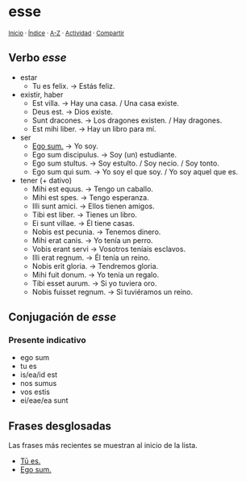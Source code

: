 # esse
<sup>[Inicio](https://github.com/jucardus/jucardus.github.io/blob/main/readme.md) · [Índice](https://github.com/jucardus/jucardus.github.io/blob/main/indices/latin-espanol-e.md) · [A-Z](https://github.com/jucardus/jucardus.github.io/blob/main/indices/alfabetico.md) · [Actividad](https://github.com/jucardus/jucardus.github.io/blob/main/indices/actividad.md) · [Compartir](https://x.com/intent/tweet?text=El%20verbo%20latino%20%C2%ABesse%C2%BB%2C%20parte%20del%20Diccionario%20lat%C3%ADn-espa%C3%B1ol%20y%20de%20la%20Gram%C3%A1tica%20latina%20en%20Jucardus.%0A%E2%86%92%20https%3A%2F%2Fgithub.com%2Fjucardus%2Frepo%2Fblob%2Fmain%2Fcontenido%2F25%2F04%2F23%2Fesse.md%0A%0A%23ltn_espnl_jucardus%20%23grmtc_ltn_jucardus%0A%40jucardus)</sup>

## Verbo _esse_

* estar
  * Tu es felix. → Estás feliz.
* existir, haber
  * Est villa. → Hay una casa. / Una casa existe.
  * Deus est. → Dios existe.
  * Sunt dracones. → Los dragones existen. / Hay dragones.
  * Est mihi liber. → Hay un libro para mí.
* ser
  * [Ego sum.](https://github.com/jucardus/jucardus.github.io/blob/main/contenido/25/04/24/ego-sum.md) → Yo soy.
  * Ego sum discipulus. → Soy (un) estudiante.
  * Ego sum stultus. → Soy estulto. / Soy necio. / Soy tonto.
  * Ego sum qui sum. → Yo soy el que soy. / Yo soy aquel que es.
* tener (+ dativo)
  * Mihi est equus. → Tengo un caballo.
  * Mihi est spes. → Tengo esperanza.
  * Illi sunt amici. → Ellos tienen amigos.
  * Tibi est liber. → Tienes un libro.
  * Ei sunt villae. → Él tiene casas.
  * Nobis est pecunia. → Tenemos dinero.
  * Mihi erat canis. → Yo tenía un perro.
  * Vobis erant servi → Vosotros teníais esclavos.
  * Illi erat regnum. → Él tenía un reino.
  * Nobis erit gloria. → Tendremos gloria.
  * Mihi fuit donum. → Yo tenía un regalo.
  * Tibi esset aurum. → Si yo tuviera oro.
  * Nobis fuisset regnum. → Si tuviéramos un reino.
 
## Conjugación de _esse_

### Presente indicativo

* ego sum
* tu es
* is/ea/id est
* nos sumus
* vos estis
* ei/eae/ea sunt

## Frases desglosadas

Las frases más recientes se muestran al inicio de la lista.

* [Tū es.](https://github.com/jucardus/jucardus.github.io/blob/main/contenido/25/04/24/tu-es.md)
* [Ego sum.](https://github.com/jucardus/jucardus.github.io/blob/main/contenido/25/04/24/ego-sum.md)
